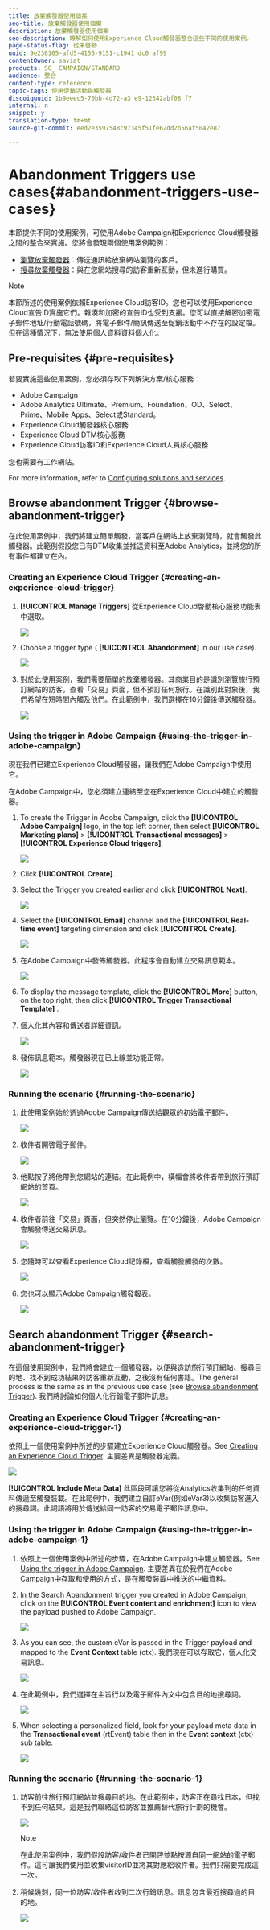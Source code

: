 ```yaml
---
title: 放棄觸發器使用個案
seo-title: 放棄觸發器使用個案
description: 放棄觸發器使用個案
seo-description: 瞭解如何使用Experience Cloud觸發器整合這些不同的使用案例。
page-status-flag: 從未啓動
uuid: 9e236165-afd5-4155-9151-c1941 dc0 af99
contentOwner: saviat
products: SG_ CAMPAIGN/STANDARD
audience: 整合
content-type: reference
topic-tags: 使用促銷活動與觸發器
discoiquuid: 1b9eeec5-70bb-4d72-a3 e9-12342abf08 f7
internal: n
snippet: y
translation-type: tm+mt
source-git-commit: eed2e3597548c97345f51fe62dd2b56af5042e87

---
```



# Abandonment Triggers use cases{#abandonment-triggers-use-cases}

本節提供不同的使用案例，可使用Adobe Campaign和Experience Cloud觸發器之間的整合來實施。您將會發現兩個使用案例範例：

* [瀏覽放棄觸發器](../../integrating/using/abandonment-triggers-use-cases.md#browse-abandonment-trigger)：傳送通訊給放棄網站瀏覽的客戶。
* [搜尋放棄觸發器](../../integrating/using/abandonment-triggers-use-cases.md#search-abandonment-trigger)：與在您網站搜尋的訪客重新互動，但未進行購買。

>[!NOTE]
>
>本節所述的使用案例依賴Experience Cloud訪客ID。您也可以使用Experience Cloud宣告ID實施它們。雜湊和加密的宣告ID也受到支援。您可以直接解密加密電子郵件地址/行動電話號碼，將電子郵件/簡訊傳送至促銷活動中不存在的設定檔。但在這種情況下，無法使用個人資料資料個人化。

## Pre-requisites {#pre-requisites}

若要實施這些使用案例，您必須存取下列解決方案/核心服務：

* Adobe Campaign
* Adobe Analytics Ultimate、Premium、Foundation、OD、Select、Prime、Mobile Apps、Select或Standard。
* Experience Cloud觸發器核心服務
* Experience Cloud DTM核心服務
* Experience Cloud訪客ID和Experience Cloud人員核心服務

您也需要有工作網站。

For more information, refer to [Configuring solutions and services](../../integrating/using/configuring-triggers-in-experience-cloud.md#configuring-solutions-and-services).

## Browse abandonment Trigger {#browse-abandonment-trigger}

在此使用案例中，我們將建立簡單觸發，當客戶在網站上放棄瀏覽時，就會觸發此觸發器。此範例假設您已有DTM收集並推送資料至Adobe Analytics，並將您的所有事件都建立在內。

### Creating an Experience Cloud Trigger {#creating-an-experience-cloud-trigger}

1. **[!UICONTROL Manage Triggers]** 從Experience Cloud啓動核心服務功能表中選取。

   ![](assets/trigger_uc_browse_1.png)

1. Choose a trigger type ( **[!UICONTROL Abandonment]** in our use case).

   ![](assets/trigger_uc_browse_2.png)

1. 對於此使用案例，我們需要簡單的放棄觸發器。其商業目的是識別瀏覽旅行預訂網站的訪客，查看「交易」頁面，但不預訂任何旅行。在識別此對象後，我們希望在短時間內觸及他們。在此範例中，我們選擇在10分鐘後傳送觸發器。

   ![](assets/trigger_uc_browse_3.png)

### Using the trigger in Adobe Campaign {#using-the-trigger-in-adobe-campaign}

現在我們已建立Experience Cloud觸發器，讓我們在Adobe Campaign中使用它。

在Adobe Campaign中，您必須建立連結至您在Experience Cloud中建立的觸發器。

1. To create the Trigger in Adobe Campaign, click the **[!UICONTROL Adobe Campaign]** logo, in the top left corner, then select **[!UICONTROL Marketing plans]** &gt; **[!UICONTROL Transactional messages]** &gt; **[!UICONTROL Experience Cloud triggers]**.

   ![](assets/remarketing_1.png)

1. Click **[!UICONTROL Create]**.
1. Select the Trigger you created earlier and click **[!UICONTROL Next]**.

   ![](assets/trigger_uc_browse_5.png)

1. Select the **[!UICONTROL Email]** channel and the **[!UICONTROL Real-time event]** targeting dimension and click **[!UICONTROL Create]**.

   ![](assets/trigger_uc_browse_6bis.png)

1. 在Adobe Campaign中發佈觸發器。此程序會自動建立交易訊息範本。

   ![](assets/trigger_uc_browse_6.png)

1. To display the message template, click the **[!UICONTROL More]** button, on the top right, then click **[!UICONTROL Trigger Transactional Template]** .

1. 個人化其內容和傳送者詳細資訊。

   ![](assets/trigger_uc_browse_8.png)

1. 發佈訊息範本。觸發器現在已上線並功能正常。

   ![](assets/trigger_uc_browse_0.png)

### Running the scenario {#running-the-scenario}

1. 此使用案例始於透過Adobe Campaign傳送給觀眾的初始電子郵件。

   ![](assets/trigger_uc_browse_9.png)

1. 收件者開啓電子郵件。

   ![](assets/trigger_uc_browse_10.png)

1. 他點按了將他帶到您網站的連結。在此範例中，橫幅會將收件者帶到旅行預訂網站的首頁。

   ![](assets/trigger_uc_browse_11.png)

1. 收件者前往「交易」頁面，但突然停止瀏覽。在10分鐘後，Adobe Campaign會觸發傳送交易訊息。

   ![](assets/trigger_uc_browse_12.png)

1. 您隨時可以查看Experience Cloud記錄檔，查看觸發觸發的次數。

   ![](assets/trigger_uc_browse_13.png)

1. 您也可以顯示Adobe Campaign觸發報表。

   ![](assets/trigger_uc_browse_14.png)

## Search abandonment Trigger {#search-abandonment-trigger}

在這個使用案例中，我們將會建立一個觸發器，以便與造訪旅行預訂網站、搜尋目的地、找不到成功結果的訪客重新互動，之後沒有任何書籍。The general process is the same as in the previous use case (see [Browse abandonment Trigger](../../integrating/using/abandonment-triggers-use-cases.md#browse-abandonment-trigger)). 我們將討論如何個人化行銷電子郵件訊息。

### Creating an Experience Cloud Trigger {#creating-an-experience-cloud-trigger-1}

依照上一個使用案例中所述的步驟建立Experience Cloud觸發器。See [Creating an Experience Cloud Trigger](../../integrating/using/abandonment-triggers-use-cases.md#creating-an-experience-cloud-trigger). 主要差異是觸發器定義。

![](assets/trigger_uc_search_1.png)

**[!UICONTROL Include Meta Data]** 此區段可讓您將從Analytics收集到的任何資料傳遞至觸發裝載。在此範例中，我們建立自訂eVar(例如eVar3)以收集訪客進入的搜尋詞。此詞語將用於傳送給同一訪客的交易電子郵件訊息中。

### Using the trigger in Adobe Campaign {#using-the-trigger-in-adobe-campaign-1}

1. 依照上一個使用案例中所述的步驟，在Adobe Campaign中建立觸發器。See [Using the trigger in Adobe Campaign](../../integrating/using/abandonment-triggers-use-cases.md#using-the-trigger-in-adobe-campaign). 主要差異在於我們在Adobe Campaign中存取和使用的方式，是在觸發裝載中推送的中繼資料。
1. In the Search Abandonment trigger you created in Adobe Campaign, click on the **[!UICONTROL Event content and enrichment]** icon to view the payload pushed to Adobe Campaign.

   ![](assets/trigger_uc_search_2.png)

1. As you can see, the custom eVar is passed in the Trigger payload and mapped to the **Event Context** table (ctx). 我們現在可以存取它，個人化交易訊息。

   ![](assets/trigger_uc_search_3.png)

1. 在此範例中，我們選擇在主旨行以及電子郵件內文中包含目的地搜尋詞。

   ![](assets/trigger_uc_search_4.png)

1. When selecting a personalized field, look for your payload meta data in the **Transactional event** (rtEvent) table then in the **Event context** (ctx) sub table.

   ![](assets/trigger_uc_search_5.png)

### Running the scenario {#running-the-scenario-1}

1. 訪客前往旅行預訂網站並搜尋目的地。在此範例中，訪客正在尋找日本，但找不到任何結果。這是我們聯絡這位訪客並推薦替代旅行計劃的機會。

   ![](assets/trigger_uc_search_6.png)

   >[!NOTE]
   >
   >在此使用案例中，我們假設訪客/收件者已開啓並點按源自同一網站的電子郵件。這可讓我們使用並收集visitorID並將其對應給收件者。我們只需要完成這一次。

1. 稍候幾刻，同一位訪客/收件者收到二次行銷訊息。訊息包含最近搜尋過的目的地。

   ![](assets/trigger_uc_search_7.png)

